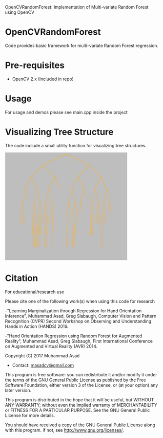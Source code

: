 OpenCVRandomForest: Implementation of Multi-variate Random Forest using OpenCV

OpenCVRandomForest
============

Code provides basic framework for multi-variate Random Forest regression.

Pre-requisites
==============

- OpenCV 2.x (Included in repo)


Usage
=====

For usage and demos please see main.cpp inside the project


Visualizing Tree Structure
==========================

The code include a small utility function for visualizing tree structures.

<img src="https://github.com/devkicks/OpenCVRandomForest/blob/master/OpenCVRandomForest/DisplayTrees/smallImage/imageGif.gif" alt="Color Image" width="400"/>


Citation
========

For educational/research use

Please cite one of the following work(s) when using this code for research

-"Learning Marginalization through Regression for Hand Orientation Inference",
  Muhammad Asad, Greg Slabaugh, 
  Computer Vision and Pattern Recognition (CVPR) Second Workshop on Observing and Understanding Hands in Action (HANDS) 2016.

-"Hand Orientation Regression using Random Forest for Augmented Reality", 
  Muhammad Asad, Greg Slabaugh, 
  First International Conference on Augmented and Virtual Reality (AVR) 2014. 


Copyright (C) 2017  Muhammad Asad
- Contact: masadcv@gmail.com


This program is free software: you can redistribute it and/or modify
it under the terms of the GNU General Public License as published by
the Free Software Foundation, either version 3 of the License, or
(at your option) any later version.


This program is distributed in the hope that it will be useful,
but WITHOUT ANY WARRANTY; without even the implied warranty of
MERCHANTABILITY or FITNESS FOR A PARTICULAR PURPOSE.  See the
GNU General Public License for more details.


You should have received a copy of the GNU General Public License
along with this program.  If not, see <http://www.gnu.org/licenses/>.
